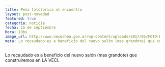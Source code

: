 ```yaml
---
title: Peña folclorica al encuentro
layout: post-novedad
featured: true
categoria: noticia
fecha: 15 de septiembre
hora: 13hs
image_url: http://www.necochea.gov.ar/wp-content/uploads/2017/06/FOTO-Pe%C3%B1a-1021x580.jpg
meta: Lo recaudado es a beneficio del nuevo salón (mas grandote) que construiremos en LA VECI.
---
```


Lo recaudado es a beneficio del nuevo salón (mas grandote) que construiremos en LA VECI.